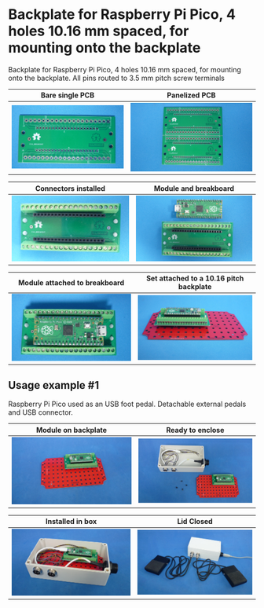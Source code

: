 
# Backplate for Raspberry Pi Pico, 4 holes 10.16 mm spaced, for mounting onto the backplate

Backplate for Raspberry Pi Pico, 4 holes 10.16 mm spaced, for mounting onto the backplate. All pins routed to 3.5 mm pitch screw terminals

Bare single PCB                              |Panelized PCB                              |
---------------------------------------------|-------------------------------------------|
![](/c-breakouts/c11/assets/img/barepcb.jpg) |![](/c-breakouts/c11/assets/img/panel.jpg) |

Connectors installed                         |Module and breakboard                      |
---------------------------------------------|-------------------------------------------|
![](/c-breakouts/c11/assets/img/connectors.jpg) |![](/c-breakouts/c11/assets/img/moduleandbreak.jpg) |

Module attached to breakboard                |Set attached to a 10.16 pitch backplate    |
---------------------------------------------|-------------------------------------------|
![](/c-breakouts/c11/assets/img/moduleattached.jpg) |![](/c-breakouts/c11/assets/img/moduleinbackplate.jpg) |



## Usage example #1

Raspberry Pi Pico used as an USB foot pedal. Detachable external pedals and USB connector.


Module on backplate                                 |Ready to enclose                                 |
----------------------------------------------------|-------------------------------------------------|
![](/c-breakouts/c11/assets/img/componentswired.jpg)|![](/c-breakouts/c11/assets/img/readytoenclose.jpg)|

Installed in box                             |Lid Closed                                       |
---------------------------------------------|-------------------------------------------------|
![](/c-breakouts/c11/assets/img/installedinbox.jpg)|![](/c-breakouts/c11/assets/img/lidclosed1.jpg)|

